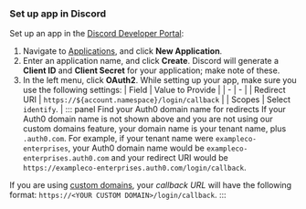 ### Set up app in Discord
Set up an app in the [Discord Developer Portal](https://discord.com/developers):
1. Navigate to [Applications](https://discord.com/developers/applications), and click **New Application**.
2. Enter an application name, and click **Create**. Discord will generate a **Client ID** and **Client Secret** for your application; make note of these.
3. In the left menu, click **OAuth2**.
While setting up your app, make sure you use the following settings:
| Field | Value to Provide |
| - | - |
| Redirect URI | `https://${account.namespace}/login/callback` |
| Scopes | Select `identify`. |
::: panel Find your Auth0 domain name for redirects
If your Auth0 domain name is not shown above and you are not using our custom domains feature, your domain name is your tenant name, plus `.auth0.com`. For example, if your tenant name were `exampleco-enterprises`, your Auth0 domain name would be `exampleco-enterprises.auth0.com` and your redirect URI would be `https://exampleco-enterprises.auth0.com/login/callback`.

If you are using [custom domains](https://auth0.com/docs/custom-domains), your <dfn data-key="callback">callback URL</dfn> will have the following format: `https://<YOUR CUSTOM DOMAIN>/login/callback`.
:::